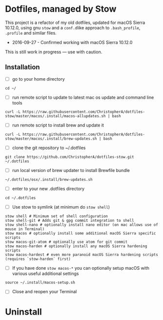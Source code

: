 # Dotfiles, managed by Stow

This project is a refactor of my old dotfiles, updated for macOS Sierra 10.12.0, using gnu `stow` and a `conf.d`like approach to `.bash_profile`, `.profile` and similar files.

* 2016-09-27 - Confirmed working with macOS Sierra 10.12.0

This is still work in progress — use with caution.

## Installation

* [ ] go to your home directory
~~~
cd ~/
~~~
* [ ] run remote script to update to latest mac os update and command line tools
~~~
curl -L https://raw.githubusercontent.com/ChristopherA/dotfiles-stow/master/macos/.install/macos-allupdates.sh | bash
~~~
* [ ] run remote script to install brew and update it
~~~
curl -L https://raw.githubusercontent.com/ChristopherA/dotfiles-stow/master/macos/.install/brew-updates.sh | bash
~~~
* [ ] clone the git repository to ~/.dotfiles
~~~
git clone https://github.com/ChristopherA/dotfiles-stow.git ~/.dotfiles
~~~
* [ ] run local version of brew updater to install Brewfile bundle
~~~
~/.dotfiles/osx/.install/brew-updates.sh
~~~
* [ ] enter to your new .dotfiles directory
~~~
cd ~/.dotfiles
~~~
* [ ] Use stow to symlink (at minimum do `stow shell`)
~~~
stow shell # Minimum set of shell configuration
stow shell-git # Adds git & gpg commit integration to shell
stow shell-nano # optionally install nano editor (on mac allows use of mouse in Terminal)
stow macos # optionally install some additional macOS Sierra specific scripts
stow macos-git-atom # optionally use atom for git commit
stow macos-harden # optionally install any macOS Sierra hardening scripts
stow macos-hardest # even more paranoid macOS Sierra hardening scripts (requires `stow-harden` first)
~~~
* [ ] If you have done `stow macos-*` you can optionally setup macOS with various useful additional settings
~~~
source ~/.install/macos-setup.sh
~~~
- [ ] Close and reopen your Terminal

# Uninstall
